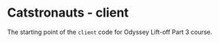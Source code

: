 # Catstronauts - client

The starting point of the `client` code for Odyssey Lift-off Part 3 course.